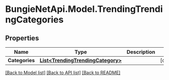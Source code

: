 
# BungieNetApi.Model.TrendingTrendingCategories

## Properties

Name | Type | Description | Notes
------------ | ------------- | ------------- | -------------
**Categories** | [**List&lt;TrendingTrendingCategory&gt;**](TrendingTrendingCategory.md) |  | [optional] 

[[Back to Model list]](../README.md#documentation-for-models)
[[Back to API list]](../README.md#documentation-for-api-endpoints)
[[Back to README]](../README.md)

